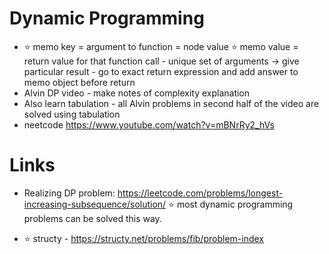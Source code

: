 # Dynamic Programming
- ⭐️  memo key = argument to function = node value
  ⭐️  memo value = return value for that function call
              - unique set of arguments -> give particular result
              - go to exact return expression and add answer to memo object before return
- Alvin DP video - make notes of complexity explanation
- Also learn tabulation - all Alvin problems in second half of the video are solved using tabulation
- neetcode https://www.youtube.com/watch?v=mBNrRy2_hVs

# Links
- Realizing DP problem: https://leetcode.com/problems/longest-increasing-subsequence/solution/
  ⭐️ most dynamic programming problems can be solved this way.

- ⭐️ structy -  https://structy.net/problems/fib/problem-index
